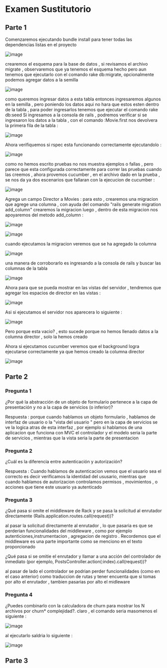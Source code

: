 # Examen Sustitutorio 
## Parte 1 
  Comenzaremos ejecutando bundle install para tener todas las dependencias listas en el proyecto

  ![image](https://github.com/peg1163/ExamenSustitutorioCC3S2/assets/92898224/a55704b9-6487-4f3c-a8f9-3db43877678d)

crearemos el esquema para la base de datos , si revisamos el archivo migrate , observaremos que ya tenemos
el esquema hecho pero aun tenemos que ejecutarlo con el comando rake db:migrate, opcionalmente podemos agregar datos a la semilla
  
  ![image](https://github.com/peg1163/ExamenSustitutorioCC3S2/assets/92898224/41b0e3b2-6f76-4c8d-9cfb-3456503f05ab)

como queremos ingresar datos a esta tabla entonces ingresaremos algunos en la semilla , pero poniendo 
los datos aqui no hara que estos esten dentro de la tabla , para poder ingresarlos tenemos que ejecutar el comando rake db:seed 
Si ingresamos a la consola de rails , podremos verificar si se ingresaron los datos a la tabla , con el comando :Movie.first
nos devolvera la primera fila de la tabla  : 
  
![image](https://github.com/peg1163/ExamenSustitutorioCC3S2/assets/92898224/40153357-8aec-4fa1-a0c8-fe0dd4e09531)

Ahora verifiquemos si rspec esta funcionando correctamente ejecutandolo : 

![image](https://github.com/peg1163/ExamenSustitutorioCC3S2/assets/92898224/bb374b15-412a-4f11-a90d-389550be5668)

como no hemos escrito pruebas no nos muestra ejemplos o fallas , pero parece que esta configurada
correctamente para correr las pruebas cuando las creemos , ahora provemos cucumber , en el archivo dado 
en la prueba , se nos da ya dos escenarios que fallaran con la ejecucion de cucumber :

![image](https://github.com/peg1163/ExamenSustitutorioCC3S2/assets/92898224/5f3a4dff-30ab-46b4-9774-acb3bf7c3384)

Agrega un campo Director a Movies : para esto , crearemos una migracion que agrege una columna ,
con ayuda del comando "rails generate migration add_column" crearemos la migracion
luego , dentro de esta migracion nos apoyaremos del metodo add_column :
  
![image](https://github.com/peg1163/ExamenSustitutorioCC3S2/assets/92898224/baa4133e-b4d1-418e-a653-0bac840acd2a)


![image](https://github.com/peg1163/ExamenSustitutorioCC3S2/assets/92898224/36e4022e-4ce9-48fd-b7b8-c74409464cbf)

cuando ejecutamos la migracion veremos que se ha agregado la columna  

![image](https://github.com/peg1163/ExamenSustitutorioCC3S2/assets/92898224/229d84b8-df96-45d5-bac2-4a9e3019e661)

una manera de corroborarlo es ingresando a la consola de rails y buscar las columnas de la tabla

![image](https://github.com/peg1163/ExamenSustitutorioCC3S2/assets/92898224/1b3a0b03-ff98-417a-8677-a9f25d73d9ad)

Ahora para que se pueda mostrar en las vistas del servidor , tendremos que agregar los espacios de director 
en las vistas  : 

![image](https://github.com/peg1163/ExamenSustitutorioCC3S2/assets/92898224/ca757236-52e2-4e67-a190-31dc97776847)

Asi si ejecutamos el servidor nos aparecera lo siguiente :

![image](https://github.com/peg1163/ExamenSustitutorioCC3S2/assets/92898224/1db9d375-f37f-47ce-b721-d22a1657b9ee)

Pero porque esta vacio? , esto sucede porque no hemos llenado datos a la columna director , solo la hemos creado

Ahora si ejecutamos cucumber veremos que el background logra ejecutarse correctamente ya que hemos creado la columna director

![image](https://github.com/peg1163/ExamenSustitutorioCC3S2/assets/92898224/fc7ebf20-435d-43f0-8910-c23a69c30a5b)

## Parte 2

### Pregunta 1 
¿Por qué la abstracción de un objeto de formulario pertenece 
a la capa de presentación y no a la capa de servicios (o inferior)?

Respuesta : porque cuando hablamos un objeto formulario , hablamos de interfaz de usuario  o la "vista del usuario "
pero en la capa de servicios se ve la logica atras de esta interfaz , por ejemplo si hablamos de una aplicacion que funciona con MVC
el controlador y el modelo seria la parte de servicios , mientras que la vista seria la parte de presentacion 

### Pregunta 2
¿Cuál es la diferencia entre autenticación y autorización? 

Respuesta : Cuando hablamos de autenticacion vemos que el usuario sea el correcto es decir verificamos la identidad del ususario, mientras que cuando hablamos 
de autorizacion controlamos permisos , movimientos , o acciones que tiene este usuario ya autenticado


### Pregunta 3 

 ¿Qué pasa si omite el middleware de Rack y se pasa la solicitud al enrutador directamente (Rails.application.routes.call(request))?

 al pasar la solicitud directamente al enrutador , lo que pasaria es que se perderian funcionalidades
 del middleware , como por ejemplo autenticiones,instrumentacion , agregacion de registro  .
 Recordemos que el middleware es una parte importante como se menciono en el texto proporcionado 


¿Qué pasa si se omitie el enrutador y llamar a una acción del controlador 
de inmediato (por ejemplo, PostsController.action(:index).call(request))? 

al pasar de lado el controlador se podrian perder funcionalidades (como en el caso anterior) como traduccion de rutas 
y tener encuenta que si tomas por alto el enrutador , tambien pasarias por alto el midleware 
 
 ### Pregunta 4
¿Puedes combinarlo con la calculadora de churn para mostrar los N archivos  por churn* complejidad?. 
 claro , el comando seria masomenos el siguiente :
 
 ![image](https://github.com/peg1163/ExamenSustitutorioCC3S2/assets/92898224/a84ba4b1-a28c-4dad-9772-032791852a42)

al ejecutarlo saldria lo siguiente :

![image](https://github.com/peg1163/ExamenSustitutorioCC3S2/assets/92898224/4d3de922-25dc-47ad-8985-78965959ae40)


## Parte 3


